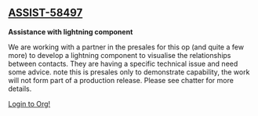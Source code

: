 
<h2>
    <a href="https://org62.lightning.force.com/lightning/r/SSE_Assist__c/a300M000000swT9QAI/view">ASSIST-58497</a>
</h2>


<strong>Assistance with lightning component</strong>

We are working with a partner in the presales for this op (and quite a few more) to develop a lightning component to visualise the relationships between contacts. They are having a specific technical issue and need some advice. note this is presales only to demonstrate capability, the work will not form part of a production release. Please see chatter for more details.





<a href="https://login.salesforce.com/?un=mike%40conduct.demo&pw=PirateGrace1">Login to Org!</a>
